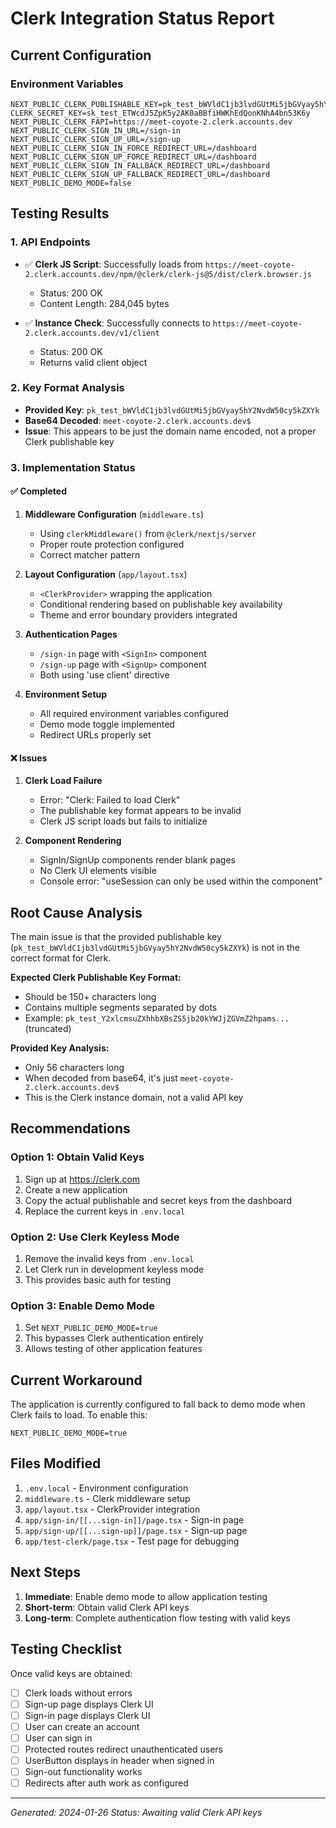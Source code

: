 # Clerk Integration Status Report

## Current Configuration

### Environment Variables
```env
NEXT_PUBLIC_CLERK_PUBLISHABLE_KEY=pk_test_bWVldC1jb3lvdGUtMi5jbGVyay5hY2NvdW50cy5kZXYk
CLERK_SECRET_KEY=sk_test_ETWcdJ5ZpK5y2AK0aBBfiHWKhEdQonKNhA4bn53K6y
NEXT_PUBLIC_CLERK_FAPI=https://meet-coyote-2.clerk.accounts.dev
NEXT_PUBLIC_CLERK_SIGN_IN_URL=/sign-in
NEXT_PUBLIC_CLERK_SIGN_UP_URL=/sign-up
NEXT_PUBLIC_CLERK_SIGN_IN_FORCE_REDIRECT_URL=/dashboard
NEXT_PUBLIC_CLERK_SIGN_UP_FORCE_REDIRECT_URL=/dashboard
NEXT_PUBLIC_CLERK_SIGN_IN_FALLBACK_REDIRECT_URL=/dashboard
NEXT_PUBLIC_CLERK_SIGN_UP_FALLBACK_REDIRECT_URL=/dashboard
NEXT_PUBLIC_DEMO_MODE=false
```

## Testing Results

### 1. API Endpoints
- ✅ **Clerk JS Script**: Successfully loads from `https://meet-coyote-2.clerk.accounts.dev/npm/@clerk/clerk-js@5/dist/clerk.browser.js`
  - Status: 200 OK
  - Content Length: 284,045 bytes

- ✅ **Instance Check**: Successfully connects to `https://meet-coyote-2.clerk.accounts.dev/v1/client`
  - Status: 200 OK
  - Returns valid client object

### 2. Key Format Analysis
- **Provided Key**: `pk_test_bWVldC1jb3lvdGUtMi5jbGVyay5hY2NvdW50cy5kZXYk`
- **Base64 Decoded**: `meet-coyote-2.clerk.accounts.dev$`
- **Issue**: This appears to be just the domain name encoded, not a proper Clerk publishable key

### 3. Implementation Status

#### ✅ Completed
1. **Middleware Configuration** (`middleware.ts`)
   - Using `clerkMiddleware()` from `@clerk/nextjs/server`
   - Proper route protection configured
   - Correct matcher pattern

2. **Layout Configuration** (`app/layout.tsx`)
   - `<ClerkProvider>` wrapping the application
   - Conditional rendering based on publishable key availability
   - Theme and error boundary providers integrated

3. **Authentication Pages**
   - `/sign-in` page with `<SignIn>` component
   - `/sign-up` page with `<SignUp>` component
   - Both using 'use client' directive

4. **Environment Setup**
   - All required environment variables configured
   - Demo mode toggle implemented
   - Redirect URLs properly set

#### ❌ Issues

1. **Clerk Load Failure**
   - Error: "Clerk: Failed to load Clerk"
   - The publishable key format appears to be invalid
   - Clerk JS script loads but fails to initialize

2. **Component Rendering**
   - SignIn/SignUp components render blank pages
   - No Clerk UI elements visible
   - Console error: "useSession can only be used within the <ClerkProvider /> component"

## Root Cause Analysis

The main issue is that the provided publishable key (`pk_test_bWVldC1jb3lvdGUtMi5jbGVyay5hY2NvdW50cy5kZXYk`) is not in the correct format for Clerk. 

**Expected Clerk Publishable Key Format:**
- Should be 150+ characters long
- Contains multiple segments separated by dots
- Example: `pk_test_Y2xlcmsuZXhhbXBsZS5jb20kYWJjZGVmZ2hpams...` (truncated)

**Provided Key Analysis:**
- Only 56 characters long
- When decoded from base64, it's just `meet-coyote-2.clerk.accounts.dev$`
- This is the Clerk instance domain, not a valid API key

## Recommendations

### Option 1: Obtain Valid Keys
1. Sign up at https://clerk.com
2. Create a new application
3. Copy the actual publishable and secret keys from the dashboard
4. Replace the current keys in `.env.local`

### Option 2: Use Clerk Keyless Mode
1. Remove the invalid keys from `.env.local`
2. Let Clerk run in development keyless mode
3. This provides basic auth for testing

### Option 3: Enable Demo Mode
1. Set `NEXT_PUBLIC_DEMO_MODE=true`
2. This bypasses Clerk authentication entirely
3. Allows testing of other application features

## Current Workaround

The application is currently configured to fall back to demo mode when Clerk fails to load. To enable this:

```env
NEXT_PUBLIC_DEMO_MODE=true
```

## Files Modified

1. `.env.local` - Environment configuration
2. `middleware.ts` - Clerk middleware setup
3. `app/layout.tsx` - ClerkProvider integration
4. `app/sign-in/[[...sign-in]]/page.tsx` - Sign-in page
5. `app/sign-up/[[...sign-up]]/page.tsx` - Sign-up page
6. `app/test-clerk/page.tsx` - Test page for debugging

## Next Steps

1. **Immediate**: Enable demo mode to allow application testing
2. **Short-term**: Obtain valid Clerk API keys
3. **Long-term**: Complete authentication flow testing with valid keys

## Testing Checklist

Once valid keys are obtained:

- [ ] Clerk loads without errors
- [ ] Sign-up page displays Clerk UI
- [ ] Sign-in page displays Clerk UI
- [ ] User can create an account
- [ ] User can sign in
- [ ] Protected routes redirect unauthenticated users
- [ ] UserButton displays in header when signed in
- [ ] Sign-out functionality works
- [ ] Redirects after auth work as configured

---

*Generated: 2024-01-26*
*Status: Awaiting valid Clerk API keys*
